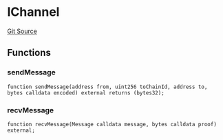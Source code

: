 # IChannel
[Git Source](https://github.com/darwinia-network/ORMP/blob/4f7e50a941e561ca86840d800b02ebd892a72255/src/interfaces/IChannel.sol)


## Functions
### sendMessage


```solidity
function sendMessage(address from, uint256 toChainId, address to, bytes calldata encoded) external returns (bytes32);
```

### recvMessage


```solidity
function recvMessage(Message calldata message, bytes calldata proof) external;
```


